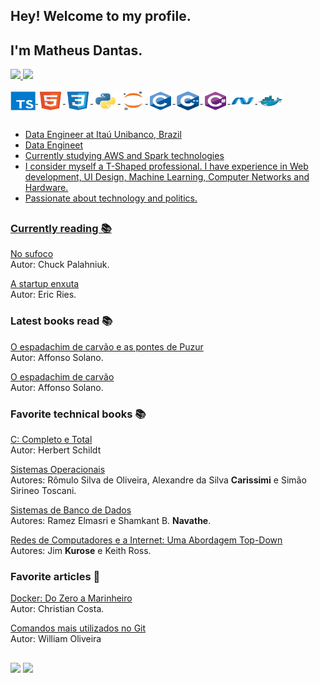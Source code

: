 ## Hey! Welcome to my profile.
## I'm Matheus Dantas. 

<div>
  <a href="https://github.com/mathdantas">
  <img height="150em" src="https://github-readme-stats.vercel.app/api?username=mathdantas&show_icons=true&theme=dark&include_all_commits=true&count_private=true"/>
  <img height="150em" src="https://github-readme-stats.vercel.app/api/top-langs/?username=mathdantas&layout=compact&langs_count=7&theme=dark"/>
</div>
<div style="display: inline_block"><br>
  <img align="center" alt="Math-Ts" height="30" width="40" src="https://raw.githubusercontent.com/devicons/devicon/master/icons/typescript/typescript-plain.svg">
  <img align="center" alt="Math-HTML" height="30" width="40" src="https://raw.githubusercontent.com/devicons/devicon/master/icons/html5/html5-original.svg">
  <img align="center" alt="Math-CSS" height="30" width="40" src="https://raw.githubusercontent.com/devicons/devicon/master/icons/css3/css3-original.svg">
  <img align="center" alt="Math-Python" height="30" width="40" src="https://raw.githubusercontent.com/devicons/devicon/master/icons/python/python-original.svg">
  <img align="center" alt="Math-Python" height="30" width="40" src="https://raw.githubusercontent.com/devicons/devicon/master/icons/jupyter/jupyter-original.svg">
  <img align="center" alt="Math-Csharp" height="30" width="40" src="https://raw.githubusercontent.com/devicons/devicon/master/icons/c/c-original.svg">
  <img align="center" alt="Math-Csharp" height="30" width="40" src="https://raw.githubusercontent.com/devicons/devicon/master/icons/cplusplus/cplusplus-original.svg">
  <img align="center" alt="Math-Csharp" height="30" width="40" src="https://raw.githubusercontent.com/devicons/devicon/master/icons/csharp/csharp-original.svg">
  <img align="center" alt="Math-Csharp" height="30" width="40" src="https://raw.githubusercontent.com/devicons/devicon/master/icons/dot-net/dot-net-original.svg">
  <img align="center" alt="Math-Csharp" height="30" width="40" src="https://raw.githubusercontent.com/devicons/devicon/master/icons/docker/docker-original.svg">
</div>

##

  
- Data Engineer at Itaú Unibanco, Brazil
- Data Engineet
- Currently studying AWS and Spark technologies
- I consider myself a T-Shaped professional. I have experience in Web development, UI Design, Machine Learning, Computer Networks and Hardware.
- Passionate about technology and politics. 

##

### Currently reading 📚
  
[No sufoco](https://www.amazon.com.br/No-sufoco-Chuck-Palahniuk-ebook/dp/B00ZSVO18I/ref=sr_1_1?__mk_pt_BR=%C3%85M%C3%85%C5%BD%C3%95%C3%91&dchild=1&keywords=No+sufoco&qid=1630896962&s=digital-text&sr=1-1)<br/>
Autor: Chuck Palahniuk.

[A startup enxuta](https://www.amazon.com.br/startup-enxuta-Eric-Ries-ebook/dp/B07Z46K4KQ/ref=sr_1_3?dchild=1&keywords=startup+enxuta&qid=1630897039&s=digital-text&sr=1-3)<br/>
Autor: Eric Ries.
  
### Latest books read 📚
 
[O espadachim de carvão e as pontes de Puzur](https://www.amazon.com.br/espadachim-carv%C3%A3o-pontes-Puzur-ebook/dp/B014I7TJ5C/ref=reads_cwrtbar_1/145-0257154-7645340?pd_rd_w=j3Edr&pf_rd_p=f0989065-fdf0-44f6-89ba-12ac8c8cc0a8&pf_rd_r=3B4MY15REWY56YYCEDYR&pd_rd_r=91bd2d55-399f-4ce5-9d3f-980f8ea4820f&pd_rd_wg=bFCbx&pd_rd_i=B014I7TJ5C&psc=1)<br/>
Autor: Affonso Solano.
  
[O espadachim de carvão](https://www.amazon.com.br/espadachim-carv%C3%A3o-Affonso-Solano-ebook/dp/B00BYKZK2S/ref=sr_1_1?__mk_pt_BR=%C3%85M%C3%85%C5%BD%C3%95%C3%91&dchild=1&keywords=espadachim&qid=1630897118&s=digital-text&sr=1-1)<br/>
Autor: Affonso Solano.  
  
### Favorite technical books 📚
  
[C: Completo e Total](https://www.amazon.com.br/C-completo-total-Herbert-Schildt/dp/8534605955/ref=sr_1_1?adgrpid=83848702769&dchild=1&hvadid=426015975287&hvdev=c&hvlocphy=9101507&hvnetw=g&hvqmt=e&hvrand=3914466573689197410&hvtargid=kwd-388890860841&hydadcr=5628_11235155&keywords=c+completo+e+total&qid=1630894770&sr=8-1&ufe=app_do%3Aamzn1.fos.25548f35-0de7-44b3-b28e-0f56f3f96147)<br/>
Autor:  Herbert Schildt

  
[Sistemas Operacionais](https://www.amazon.com.br/Sistemas-Operacionais-R%C3%B4mulo-S-Oliveira/dp/8577805212/ref=sr_1_1?__mk_pt_BR=%C3%85M%C3%85%C5%BD%C3%95%C3%91&dchild=1&keywords=carissime+sistemas+operacionais&qid=1630896634&s=books&sr=1-1&ufe=app_do%3Aamzn1.fos.6a09f7ec-d911-4889-ad70-de8dd83c8a74)<br/>
Autores:  Rômulo Silva de Oliveira, Alexandre da Silva **Carissimi** e Simão Sirineo Toscani.
  
[Sistemas de Banco de Dados](https://www.amazon.com.br/Sistemas-Banco-Dados-Ramez-Elmasri/dp/8543025001/ref=pd_sbs_1/145-0257154-7645340?pd_rd_w=uCSG1&pf_rd_p=1cea723e-f006-4e24-9fef-c33bd3108ae3&pf_rd_r=X7X7A91BBAG7376HWHS8&pd_rd_r=f11695fc-e919-441a-b6a8-a92e85c8c1ac&pd_rd_wg=XDn9Y&pd_rd_i=8543025001&psc=1)<br/>
Autores: Ramez Elmasri e Shamkant B. **Navathe**.
  
[Redes de Computadores e a Internet: Uma Abordagem Top-Down](https://www.amazon.com.br/Redes-computadores-internet-abordagem-top-down/dp/8581436773/ref=sr_1_1?dchild=1&keywords=redes+de+computadores+kurose&qid=1630896789&s=books&sr=1-1&ufe=app_do%3Aamzn1.fos.db68964d-7c0e-4bb2-a95c-e5cb9e32eb12)<br/>
Autores: Jim **Kurose** e Keith Ross.
  
### Favorite articles 📃
  
  [Docker: Do Zero a Marinheiro](https://medium.com/data-hackers/docker-do-zero-a-marinheiro-adf4d9087f76)<br/>
  Autor: Christian Costa.<br/>
  
  [Comandos mais utilizados no Git](https://woliveiras.com.br/posts/comandos-mais-utilizados-no-git/#Removendoarquivosdoindex)<br/>
  Autor: William Oliveira
  
##

<div> 
  <a href = "mailto:matheus.dantas.ti@gmail.com"><img src="https://img.shields.io/badge/-Gmail-%23333?style=for-the-badge&logo=gmail&logoColor=white" target="_blank"></a>
  <a href="https://www.linkedin.com/in/math-dantas/" target="_blank"><img src="https://img.shields.io/badge/-LinkedIn-%230077B5?style=for-the-badge&logo=linkedin&logoColor=white" target="_blank"></a> 
</div>

<!---
mathdantas/mathdantas is a ✨ special ✨ repository because its `README.md` (this file) appears on your GitHub profile.
You can click the Preview link to take a look at your changes.
--->
